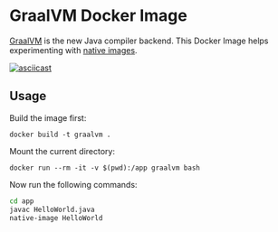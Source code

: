 # GraalVM Docker Image
[GraalVM](http://www.graalvm.org/) is the new Java compiler backend. This Docker Image helps experimenting with [native images](http://www.graalvm.org/docs/getting-started/#native-images).

[![asciicast](https://asciinema.org/a/0UIr6u5TIzCKAvmKdEvyLSs8A.png)](https://asciinema.org/a/0UIr6u5TIzCKAvmKdEvyLSs8A)

## Usage
Build the image first:

`docker build -t graalvm .`

Mount the current directory:

`docker run --rm -it -v $(pwd):/app graalvm bash`

Now run the following commands:
```bash
cd app
javac HelloWorld.java
native-image HelloWorld 
``` 
